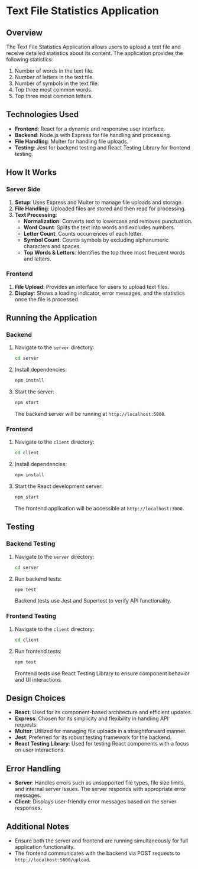 # Text File Statistics Application

## Overview

The Text File Statistics Application allows users to upload a text file and receive detailed statistics about its content. The application provides the following statistics:
1. Number of words in the text file.
2. Number of letters in the text file.
3. Number of symbols in the text file.
4. Top three most common words.
5. Top three most common letters.

## Technologies Used

- **Frontend**: React for a dynamic and responsive user interface.
- **Backend**: Node.js with Express for file handling and processing.
- **File Handling**: Multer for handling file uploads.
- **Testing**: Jest for backend testing and React Testing Library for frontend testing.

## How It Works

### Server Side

1. **Setup**: Uses Express and Multer to manage file uploads and storage.
2. **File Handling**: Uploaded files are stored and then read for processing.
3. **Text Processing**:
   - **Normalization**: Converts text to lowercase and removes punctuation.
   - **Word Count**: Splits the text into words and excludes numbers.
   - **Letter Count**: Counts occurrences of each letter.
   - **Symbol Count**: Counts symbols by excluding alphanumeric characters and spaces.
   - **Top Words & Letters**: Identifies the top three most frequent words and letters.

### Frontend

1. **File Upload**: Provides an interface for users to upload text files.
2. **Display**: Shows a loading indicator, error messages, and the statistics once the file is processed.

## Running the Application

### Backend

1. Navigate to the `server` directory:
    ```bash
    cd server
    ```

2. Install dependencies:
    ```bash
    npm install
    ```

3. Start the server:
    ```bash
    npm start
    ```
   The backend server will be running at `http://localhost:5000`.

### Frontend

1. Navigate to the `client` directory:
    ```bash
    cd client
    ```

2. Install dependencies:
    ```bash
    npm install
    ```

3. Start the React development server:
    ```bash
    npm start
    ```
   The frontend application will be accessible at `http://localhost:3000`.

## Testing

### Backend Testing

1. Navigate to the `server` directory:
    ```bash
    cd server
    ```

2. Run backend tests:
    ```bash
    npm test
    ```

   Backend tests use Jest and Supertest to verify API functionality.

### Frontend Testing

1. Navigate to the `client` directory:
    ```bash
    cd client
    ```

2. Run frontend tests:
    ```bash
    npm test
    ```

   Frontend tests use React Testing Library to ensure component behavior and UI interactions.

## Design Choices

- **React**: Used for its component-based architecture and efficient updates.
- **Express**: Chosen for its simplicity and flexibility in handling API requests.
- **Multer**: Utilized for managing file uploads in a straightforward manner.
- **Jest**: Preferred for its robust testing framework for the backend.
- **React Testing Library**: Used for testing React components with a focus on user interactions.

## Error Handling

- **Server**: Handles errors such as unsupported file types, file size limits, and internal server issues. The server responds with appropriate error messages.
- **Client**: Displays user-friendly error messages based on the server responses.

## Additional Notes

- Ensure both the server and frontend are running simultaneously for full application functionality.
- The frontend communicates with the backend via POST requests to `http://localhost:5000/upload`.